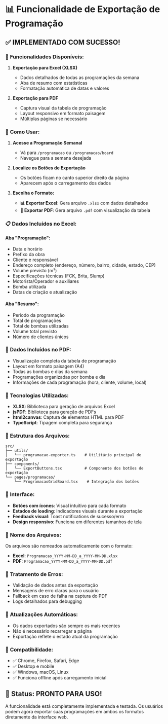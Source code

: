 # 📊 Funcionalidade de Exportação de Programação

## ✅ **IMPLEMENTADO COM SUCESSO!**

### 🎯 **Funcionalidades Disponíveis:**

1. **Exportação para Excel (XLSX)**
   - Dados detalhados de todas as programações da semana
   - Aba de resumo com estatísticas
   - Formatação automática de datas e valores

2. **Exportação para PDF**
   - Captura visual da tabela de programação
   - Layout responsivo em formato paisagem
   - Múltiplas páginas se necessário

### 🚀 **Como Usar:**

1. **Acesse a Programação Semanal**
   - Vá para `/programacao` ou `/programacao/board`
   - Navegue para a semana desejada

2. **Localize os Botões de Exportação**
   - Os botões ficam no canto superior direito da página
   - Aparecem após o carregamento dos dados

3. **Escolha o Formato:**
   - **📊 Exportar Excel**: Gera arquivo `.xlsx` com dados detalhados
   - **📄 Exportar PDF**: Gera arquivo `.pdf` com visualização da tabela

### 📋 **Dados Incluídos no Excel:**

#### **Aba "Programação":**
- Data e horário
- Prefixo da obra
- Cliente e responsável
- Endereço completo (endereço, número, bairro, cidade, estado, CEP)
- Volume previsto (m³)
- Especificações técnicas (FCK, Brita, Slump)
- Motorista/Operador e auxiliares
- Bomba utilizada
- Datas de criação e atualização

#### **Aba "Resumo":**
- Período da programação
- Total de programações
- Total de bombas utilizadas
- Volume total previsto
- Número de clientes únicos

### 📄 **Dados Incluídos no PDF:**

- Visualização completa da tabela de programação
- Layout em formato paisagem (A4)
- Todas as bombas e dias da semana
- Programações organizadas por bomba e dia
- Informações de cada programação (hora, cliente, volume, local)

### 🔧 **Tecnologias Utilizadas:**

- **XLSX**: Biblioteca para geração de arquivos Excel
- **jsPDF**: Biblioteca para geração de PDFs
- **html2canvas**: Captura de elementos HTML para PDF
- **TypeScript**: Tipagem completa para segurança

### 📁 **Estrutura dos Arquivos:**

```
src/
├── utils/
│   └── programacao-exporter.ts    # Utilitário principal de exportação
├── components/
│   └── ExportButtons.tsx          # Componente dos botões de exportação
└── pages/programacao/
    └── ProgramacaoGridBoard.tsx    # Integração dos botões
```

### 🎨 **Interface:**

- **Botões com ícones**: Visual intuitivo para cada formato
- **Estados de loading**: Indicadores visuais durante a exportação
- **Feedback visual**: Toast notifications de sucesso/erro
- **Design responsivo**: Funciona em diferentes tamanhos de tela

### 📝 **Nome dos Arquivos:**

Os arquivos são nomeados automaticamente com o formato:
- **Excel**: `Programacao_YYYY-MM-DD_a_YYYY-MM-DD.xlsx`
- **PDF**: `Programacao_YYYY-MM-DD_a_YYYY-MM-DD.pdf`

### 🚨 **Tratamento de Erros:**

- Validação de dados antes da exportação
- Mensagens de erro claras para o usuário
- Fallback em caso de falha na captura do PDF
- Logs detalhados para debugging

### 🔄 **Atualizações Automáticas:**

- Os dados exportados são sempre os mais recentes
- Não é necessário recarregar a página
- Exportação reflete o estado atual da programação

### 📱 **Compatibilidade:**

- ✅ Chrome, Firefox, Safari, Edge
- ✅ Desktop e mobile
- ✅ Windows, macOS, Linux
- ✅ Funciona offline após carregamento inicial

## 🎉 **Status: PRONTO PARA USO!**

A funcionalidade está completamente implementada e testada. Os usuários podem agora exportar suas programações em ambos os formatos diretamente da interface web.
